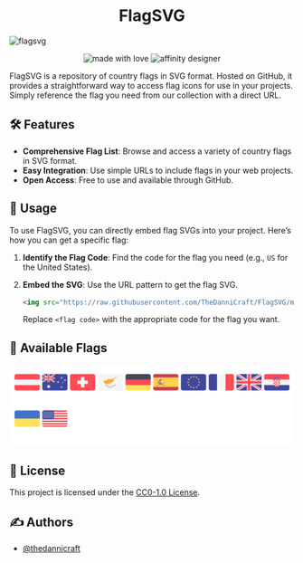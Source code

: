 <h1 align="center" id="title">FlagSVG</h1>

![flagsvg](https://socialify.git.ci/TheDanniCraft/flagsvg/image?forks=1&issues=1&language=1&logo=https%3A%2F%2Favatars.githubusercontent.com%2Fu%2F66677362&name=1&owner=1&pattern=Solid&pulls=1&stargazers=1&theme=Auto)

<p align="center">
    <img src="https://img.shields.io/badge/Made%20with%20Love%E2%9D%A4%EF%B8%8F-black?style=for-the-badge" alt="made with love">
    <img src="https://img.shields.io/badge/affinity-affinity?style=for-the-badge&amp;logo=affinitydesigner&amp;logoColor=white&amp;color=%23134881" alt="affinity designer">
</p>

FlagSVG is a repository of country flags in SVG format. Hosted on GitHub, it provides a straightforward way to access flag icons for use in your projects. Simply reference the flag you need from our collection with a direct URL.

## 🛠️ Features

- **Comprehensive Flag List**: Browse and access a variety of country flags in SVG format.
- **Easy Integration**: Use simple URLs to include flags in your web projects.
- **Open Access**: Free to use and available through GitHub.

## 📖 Usage

To use FlagSVG, you can directly embed flag SVGs into your project. Here’s how you can get a specific flag:

1. **Identify the Flag Code**: Find the code for the flag you need (e.g., `US` for the United States).
2. **Embed the SVG**: Use the URL pattern to get the flag SVG.

   ```html
   <img src="https://raw.githubusercontent.com/TheDanniCraft/FlagSVG/master/src/exported/<flag code>.svg" alt="Country Flag">
   ```

   Replace `<flag code>` with the appropriate code for the flag you want.

## 🎌 Available Flags

<picture>
    <source media="(prefers-color-scheme: dark)"  srcset="./output/flagPreviewDark.png" />
    <source media="(prefers-color-scheme: light)" srcset="./output/flagPreviewLight.png" />
    <img src="./output/flagPreviewDark.png" />
</picture>

## 📜 License

This project is licensed under the [CC0-1.0 License](https://creativecommons.org/publicdomain/zero/1.0/).

## ✍️ Authors

- [@thedannicraft](https://www.github.com/thedannicraft)
